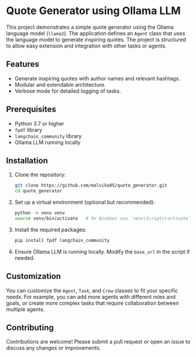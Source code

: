 # Quote Generator using Ollama LLM

This project demonstrates a simple quote generator using the Ollama language model (`llama2`). The application defines an `Agent` class that uses the language model to generate inspiring quotes. The project is structured to allow easy extension and integration with other tasks or agents.

## Features
- Generate inspiring quotes with author names and relevant hashtags.
- Modular and extendable architecture.
- Verbose mode for detailed logging of tasks.

## Prerequisites

- Python 3.7 or higher
- `fpdf` library
- `langchain_community` library
- Ollama LLM running locally

## Installation

1. Clone the repository:
    ```bash
    git clone https://github.com/malvika05/quote_generator.git
    cd quote_generator
    ```

2. Set up a virtual environment (optional but recommended):
    ```bash
    python -m venv venv
    source venv/bin/activate   # On Windows use `venv\Scripts\activate`
    ```

3. Install the required packages:
    ```bash
    pip install fpdf langchain_community
    ```

4. Ensure Ollama LLM is running locally. Modify the `base_url` in the script if needed.



## Customization

You can customize the `Agent`, `Task`, and `Crew` classes to fit your specific needs. For example, you can add more agents with different roles and goals, or create more complex tasks that require collaboration between multiple agents.

## Contributing

Contributions are welcome! Please submit a pull request or open an issue to discuss any changes or improvements.
